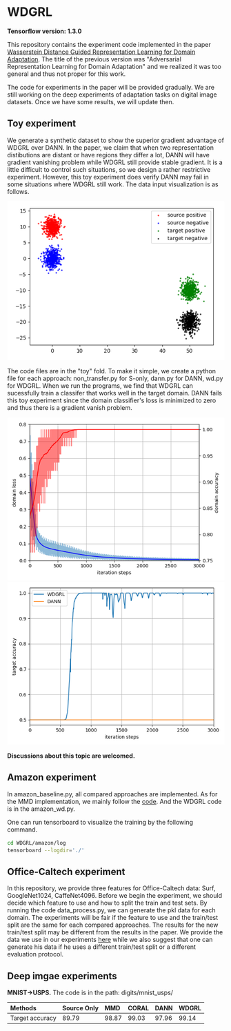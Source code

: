 # WDGRL

**Tensorflow version: 1.3.0**

This repository contains the experiment code implemented in the paper [Wasserstein Distance Guided Representation Learning for Domain Adaptation](https://arxiv.org/abs/1707.01217). The title of the previous version was "Adversarial Representation Learning for Domain Adaptation" and we realized it was too general and thus not proper for this work.

The code for experiments in the paper will be provided gradually. We are still working on the deep experiments of adaptation tasks on digital image datasets. Once we have some results, we will update then.

## Toy experiment

We generate a synthetic dataset to show the superior gradient advantage of WDGRL over DANN. In the paper, we claim that when two representation distibutions are distant or have regions they differ a lot, DANN will have gradient vanishing problem while WDGRL still provide stable gradient. It is a little difficult to control such situations, so we design a rather restrictive experiment. However, this toy experiment does verify DANN may fail in some situations where WDGRL still work. The data input visualization is as follows.

![](toy/toy_visualization.png)

The code files are in the "toy" fold. To make it simple, we create a python file for each approach: non_transfer.py for S-only, dann.py for DANN, wd.py for WDGRL. When we run the programs, we find that WDGRL can sucessfully train a classifer that works well in the target domain. DANN fails this toy experiment since the domain classifier's loss is minimized to zero and thus there is a gradient vanish problem.

![](toy/dann_domain_classifier.png)
![](toy/target_acc.png)

**Discussions about this topic are welcomed.** 

## Amazon experiment

In amazon_baseline.py, all compared approaches are implemented. As for the MMD implementation, we mainly follow the [code](https://github.com/tensorflow/models/tree/master/research/domain_adaptation). And the WDGRL code is in the amazon_wd.py.

One can run tensorboard to visualize the training by the following command.
```bash
cd WDGRL/amazon/log
tensorboard --logdir='./'
```

## Office-Caltech experiment

In this repository, we provide three features for Office-Caltech data: Surf, GoogleNet1024, CaffeNet4096. Before we begin the experiment, we should decide which feature to use and how to split the train and test sets. By running the code data_process.py, we can generate the pkl data for each domain. The experiments will be fair if the feature to use and the train/test split are the same for each compared approaches. The results for the new train/test split may be different from the results in the paper. We provide the data we use in our experiments [here](https://drive.google.com/open?id=1apft8Ppw4WmA0SAJgy7cF1PW6-W3njtS) while we also suggest that one can generate his data if he uses a different train/test split or a different evaluation protocol.

## Deep imgae experiments

**MNIST->USPS.**
The code is in the path: digits/mnist_usps/

| Methods         |    Source Only | MMD    | CORAL | DANN | WDGRL |
| :-------- | :--------| :-- | :-- | :-- | :-- |
| Target accuracy |    89.79       |  98.87 | 99.03 |97.96 | 99.14 |
